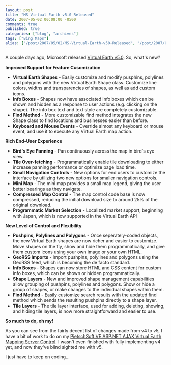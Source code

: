 ```yaml
---
layout: post
title: "MS Virtual Earth v5.0 Released"
date: 2007-05-02 00:08:00 -0500
comments: true
published: true
categories: ["blog", "archives"]
tags: ["Bing Maps"]
alias: ["/post/2007/05/02/MS-Virtual-Earth-v50-Released", "/post/2007/05/02/ms-virtual-earth-v50-released"]
---
```

<!-- more -->
<p>
A couple days ago, Microsoft released <a href="http://dev.live.com/blogs/virtual_earth/archive/2007/04/28/105.aspx">Virtual Earth v5.0</a>. So, what&#39;s new?
</p>
<p>
<strong>Improved Support for Feature Cusomization</strong>
</p>
<ul>
	<li><strong>Virtual Earth Shapes</strong> - Easily customize and modify pusphins, polylines and polygons with the new Virtual Earth Shape class. Customize line colors, widths and transparencies of shapes, as well as add custom icons.</li>
	<li><strong>Info Boxes</strong> - Shapes now have associated info boxes which can be shown and hidden as a response to user actions (e.g. clicking on the shape). The info box text and text style are completely customizable.</li>
	<li><strong>Find Method</strong> - More customizable find method integrates the new Shape class to find locations and businesses easier than before.</li>
	<li><strong>Keyboard and Mouse Events</strong> - Override almost any keyboard or mouse event, and use it to execute any Virtual Earth map action.</li>
</ul>
<p>
<strong>Rich End-User Experience</strong>
</p>
<ul>
	<li><strong>Bird&#39;s Eye Panning </strong>- Pan continuously across the map in bird&#39;s eye view.</li>
	<li><strong>Tile Over-fetching</strong> - Programmatically enable tile downloading to either increase panning performance or optimize page load time.</li>
	<li><strong>Small Navigation Controls</strong> - New options for end users to customize the interface by utilizing two new options for smaller navigation controls.</li>
	<li><strong>Mini Map</strong> - The mini map provides a small map legend, giving the user better bearings as they navigate.</li>
	<li><strong>Compressed Map Control </strong>- The map control code base is now compressed, reducing the initial download size to around 25% of the original download.</li>
	<li><strong>Programmatic Market Selection</strong> - Localized market support, beginning with Japan, which is now supported in the Virtual Earth API</li>
</ul>
<p>
<strong>New Level of Control and Flexibility</strong>
</p>
<ul>
	<li><strong>Pushpins, Polylines and Polygons</strong> - Once seperately-coded objects, the new Virtual Earth shapes are now richer and easier to customize. Move shapes on the fly, show and hide them programmatically, and give them custom icons using your own image or your own HTML.</li>
	<li><strong>GeoRSS Imports</strong> - Import pushpins, polylines and polygons using the GeoRSS feed, which is becoming the de facto standard.</li>
	<li><strong>Info Boxes </strong>- Shapes can now store HTML and CSS content for custom info boxes, which can be shown or hidden programmatically.</li>
	<li><strong>Shape Layers</strong> - New and improved shape management capabilities allow grouping of pushpins, polylines and polygons. Show or hide a group of shapes, or make changes to the individual shapes within them.</li>
	<li><strong>Find Method</strong> - Easily customize search results with the updated find method which sends the resulting pushpins directly to a shape layer.</li>
	<li><strong>Tile Layers</strong> - The tile layer interface, used for adding, deleting, showing, and hiding tile layers, is now more straightforward and easier to use.</li>
</ul>
<p>
<strong>So much to do, oh my!</strong>
</p>
<p>
As you can see from the fairly decent list of changes made from v4 to v5, I have a bit of work to do on my <a href="/admin/Pages/codeplex.com/pietschsoftve3">PietschSoft.VE ASP.NET AJAX Virtual Earth Mapping Server Control</a>. I wasn&#39;t even finished with fully implementing v4 yet, and now they&#39;ve blind sighted me with v5.
</p>
<p>
I just have to keep on coding...
</p>
